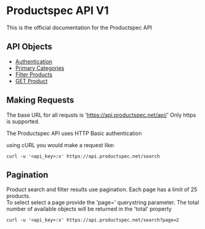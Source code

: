 # Productspec API V1

This is the official documentation for the Productspec API

API Objects
-----------

- [Authentication](content/authentication.md)
- [Primary Categories](content/categories.md)
- [Filter Products](content/search.md)
- [GET Product](content/product.md)

Making Requests
---------------

The base URL for all requsts is 'https://api.productspec.net/api/' Only https is supported.

The Productspec API uses HTTP Basic authentication

using cURL you would make a request like:

```shell
curl -u '<api_key>:x' https://api.productspec.net/search
```

Pagination
----------
Product search and filter results use pagination.  Each page has a limit of 25 products.  
To select select a page provide the 'page=<number>' querystring parameter.  The total number of available objects 
will be returned in the 'total' property

```shell
curl -u '<api_key>:x' https://api.productspec.net/search?page=2
```

